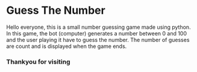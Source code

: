# Guess The Number

Hello everyone, this is a small number guessing game made using python.<br>
In this game, the bot (computer) generates a number between 0 and 100 and the user playing it have to guess the number. The number of guesses are count and is displayed when the game ends.

<h3>Thankyou for visiting</h3>